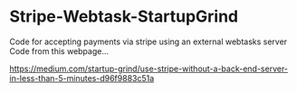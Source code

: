 # Stripe-Webtask-StartupGrind
Code for accepting payments via stripe using an external webtasks server
Code from this webpage...

https://medium.com/startup-grind/use-stripe-without-a-back-end-server-in-less-than-5-minutes-d96f9883c51a

